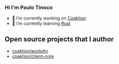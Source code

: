 ### Hi I'm Paulo Tinoco

- 🔭 I’m currently working on [Coaktion](https://github.com/Coaktion)
- 🌱 I’m currently learning [Rust](https://github.com/topics/rust)

## Open source projects that I author

- [coaktion/evolutty](https://github.com/Coaktion/evolutty)
- [coaktion/client-core](https://github.com/Coaktion/client-core)
